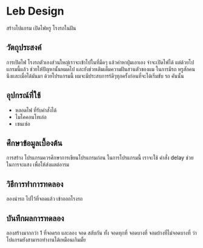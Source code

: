 # Leb Design
สร้างโปแกรม เปิดไฟหรู โรงรถในฝัน
## วัตถุประสงค์
การเปิดไฟ โรงรถตัวเองส่วนใหญ่เราจะเข้าไปในที่มืดๆ แล้วคำหาปุ่มเอาเอง จำจะเปิดไฟได้
แต่ด้วยโปแกรมนี้แล้ว ช่วยให้ปัญหานั้นหมดไป และยังช่วยเติมเต็มความฝันสวนตัวของผม ในการมีรถ หรูสักคนนึงเเละเมื่อได้มันมา 
ด้วยโปรแกรมนี้ ผมจะมีประสบการร์ดีๆทุกครั้งก่อนที่จะได้เริ่มขับ รถ คันนั้น
## อุปกรณ์ที่ใช้
- หลอดไฟ ที่รับคำสั่งได้
- ไมโคคอนโทเล่อ
- เซนเซ่อ
## ศึกษาข้อมูลเบื้องต้น
การสร้าง โปรแกรมควรศึกษาการเขียนโปรแกรมก่อน
ในการโปรแกรมนี้ เราจะใช้ คำสั่ง delay ช่วยในการจะแสง เพื่อให้ส่งผลต่อารม
## วิธีการทำการทดลอง
ลองนำรถ ไปไว้ที่จอดแล้ว เข้าออกโรงรถ
## บันทึกผลการทดลอง
ลองสร้างมากกว่า 1 ที่จอดรถ และลอง จอด สลับกัน ทั้ง จอดทุกที่ จอดบางที่ จอดบ้างที่ไม่จอดบางที่ ว่าโปแกรมยังสามารถทำงานได้เหมือนเกิมมั้ย
